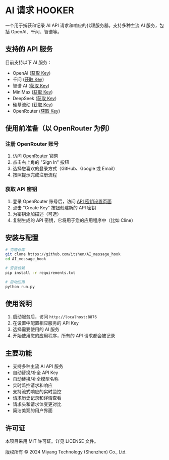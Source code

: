 # AI 请求 HOOKER

一个用于捕获和记录 AI API 请求和响应的代理服务器。支持多种主流 AI 服务，包括 OpenAI、千问、智谱等。

## 支持的 API 服务

目前支持以下 AI 服务：

- OpenAI ([获取 Key](https://platform.openai.com/api-keys))
- 千问 ([获取 Key](https://bailian.console.aliyun.com/?apiKey=1))
- 智谱 AI ([获取 Key](https://open.bigmodel.cn/usercenter/apikeys))
- MiniMax ([获取 Key](https://platform.minimaxi.com/user-center/basic-information/interface-key))
- DeepSeek ([获取 Key](https://platform.deepseek.com/))
- 硅基流动 ([获取 Key](https://cloud.siliconflow.cn/i/gQhQNfpv))
- OpenRouter ([获取 Key](https://openrouter.ai/settings/keys))

## 使用前准备（以 OpenRouter 为例）

### 注册 OpenRouter 账号

1. 访问 [OpenRouter 官网](https://openrouter.ai/)
2. 点击右上角的 "Sign In" 按钮
3. 选择您喜欢的登录方式（GitHub、Google 或 Email）
4. 按照提示完成注册流程

### 获取 API 密钥

1. 登录 OpenRouter 账号后，访问 [API 密钥设置页面](https://openrouter.ai/settings/keys)
2. 点击 "Create Key" 按钮创建新的 API 密钥
3. 为密钥添加描述（可选）
4. 复制生成的 API 密钥，它将用于您的应用程序中（比如 Cline）

## 安装与配置

```bash
# 克隆仓库
git clone https://github.com/itshen/AI_message_hook
cd AI_message_hook

# 安装依赖
pip install -r requirements.txt

# 启动应用
python run.py
```

## 使用说明

1. 启动服务后，访问 `http://localhost:8876`
2. 在设置中配置相应服务的 API Key
3. 选择需要使用的 AI 服务
4. 开始使用您的应用程序，所有的 API 请求都会被记录

## 主要功能

- 支持多种主流 AI API 服务
- 自动替换/补全 API Key
- 自动替换/补全模型名称
- 实时监控请求和响应
- 支持流式响应的实时监控
- 请求历史记录和详情查看
- 请求头和请求体变更对比
- 简洁美观的用户界面


## 许可证

本项目采用 MIT 许可证。详见 LICENSE 文件。

版权所有 © 2024 Miyang Technology (Shenzhen) Co., Ltd. 